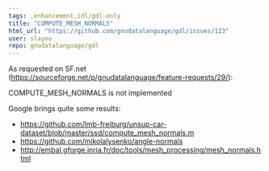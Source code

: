 ```yaml
---
tags: ,enhancement,idl/gdl-only
title: "COMPUTE_MESH_NORMALS"
html_url: "https://github.com/gnudatalanguage/gdl/issues/123"
user: slayoo
repo: gnudatalanguage/gdl
---
```


As requested on SF.net (https://sourceforge.net/p/gnudatalanguage/feature-requests/29/):

COMPUTE_MESH_NORMALS is not implemented

Google brings quite some results:
- https://github.com/lmb-freiburg/unsup-car-dataset/blob/master/ssd/compute_mesh_normals.m
- https://github.com/mikolalysenko/angle-normals
- http://embal.gforge.inria.fr/doc/tools/mesh_processing/mesh_normals.html